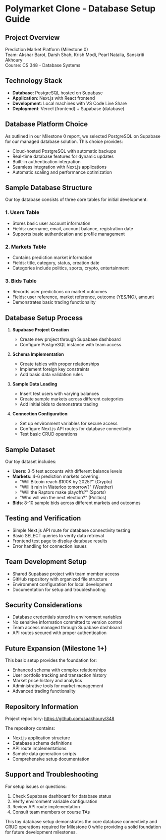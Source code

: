 # Polymarket Clone - Database Setup Guide

## Project Overview
Prediction Market Platform (Milestone 0)  
Team: Akshar Barot, Darsh Shah, Krish Modi, Pearl Natalia, Sanskriti Akhoury  
Course: CS 348 - Database Systems  

## Technology Stack
- **Database**: PostgreSQL hosted on Supabase  
- **Application**: Next.js with React frontend  
- **Development**: Local machines with VS Code Live Share  
- **Deployment**: Vercel (frontend) + Supabase (database)  

## Database Platform Choice

As outlined in our Milestone 0 report, we selected PostgreSQL on Supabase for our managed database solution. This choice provides:

- Cloud-hosted PostgreSQL with automatic backups
- Real-time database features for dynamic updates
- Built-in authentication integration
- Seamless integration with Next.js applications
- Automatic scaling and performance optimization

## Sample Database Structure

Our toy database consists of three core tables for initial development:

### 1. Users Table
- Stores basic user account information
- Fields: username, email, account balance, registration date
- Supports basic authentication and profile management

### 2. Markets Table  
- Contains prediction market information
- Fields: title, category, status, creation date
- Categories include politics, sports, crypto, entertainment

### 3. Bids Table
- Records user predictions on market outcomes
- Fields: user reference, market reference, outcome (YES/NO), amount
- Demonstrates basic trading functionality

## Database Setup Process

1. **Supabase Project Creation**
   - Create new project through Supabase dashboard
   - Configure PostgreSQL instance with team access

2. **Schema Implementation**
   - Create tables with proper relationships
   - Implement foreign key constraints
   - Add basic data validation rules

3. **Sample Data Loading**
   - Insert test users with varying balances
   - Create sample markets across different categories
   - Add initial bids to demonstrate trading

4. **Connection Configuration**
   - Set up environment variables for secure access
   - Configure Next.js API routes for database connectivity
   - Test basic CRUD operations

## Sample Dataset

Our toy dataset includes:

- **Users**: 3-5 test accounts with different balance levels
- **Markets**: 4-6 prediction markets covering:
  * "Will Bitcoin reach $100K by 2025?" (Crypto)
  * "Will it rain in Waterloo tomorrow?" (Weather) 
  * "Will the Raptors make playoffs?" (Sports)
  * "Who will win the next election?" (Politics)
- **Bids**: 8-10 sample bids across different markets and outcomes

## Testing and Verification

- Simple Next.js API route for database connectivity testing
- Basic SELECT queries to verify data retrieval
- Frontend test page to display database results
- Error handling for connection issues

## Team Development Setup

- Shared Supabase project with team member access
- GitHub repository with organized file structure
- Environment configuration for local development
- Documentation for setup and troubleshooting

## Security Considerations

- Database credentials stored in environment variables
- No sensitive information committed to version control
- Team access managed through Supabase dashboard
- API routes secured with proper authentication

## Future Expansion (Milestone 1+)

This basic setup provides the foundation for:
- Enhanced schema with complex relationships
- User portfolio tracking and transaction history
- Market price history and analytics
- Administrative tools for market management
- Advanced trading functionality

## Repository Information

Project repository: https://github.com/saakhoury/348

The repository contains:
- Next.js application structure
- Database schema definitions
- API route implementations  
- Sample data generation scripts
- Comprehensive setup documentation

## Support and Troubleshooting

For setup issues or questions:
1. Check Supabase dashboard for database status
2. Verify environment variable configuration
3. Review API route implementation
4. Consult team members or course TAs

This toy database setup demonstrates the core database connectivity and CRUD operations required for Milestone 0 while providing a solid foundation for future development milestones.
